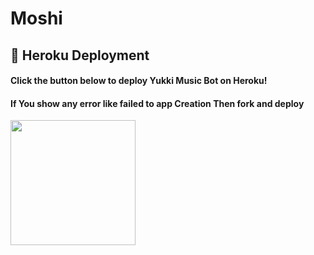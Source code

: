 # Moshi

## 🚀 Heroku Deployment

<h4>Click the button below to deploy Yukki Music Bot on Heroku!</h4>    
<h4>If You show any error like failed to app Creation Then fork and deploy </h4>
<a href="https://dashboard.heroku.com/new?template=https://github.com/Ishotasf/pikachu"><img src="https://img.shields.io/badge/Deploy%20To%20Heroku-red?style=for-the-badge&logo=heroku" width="200""/></a>
